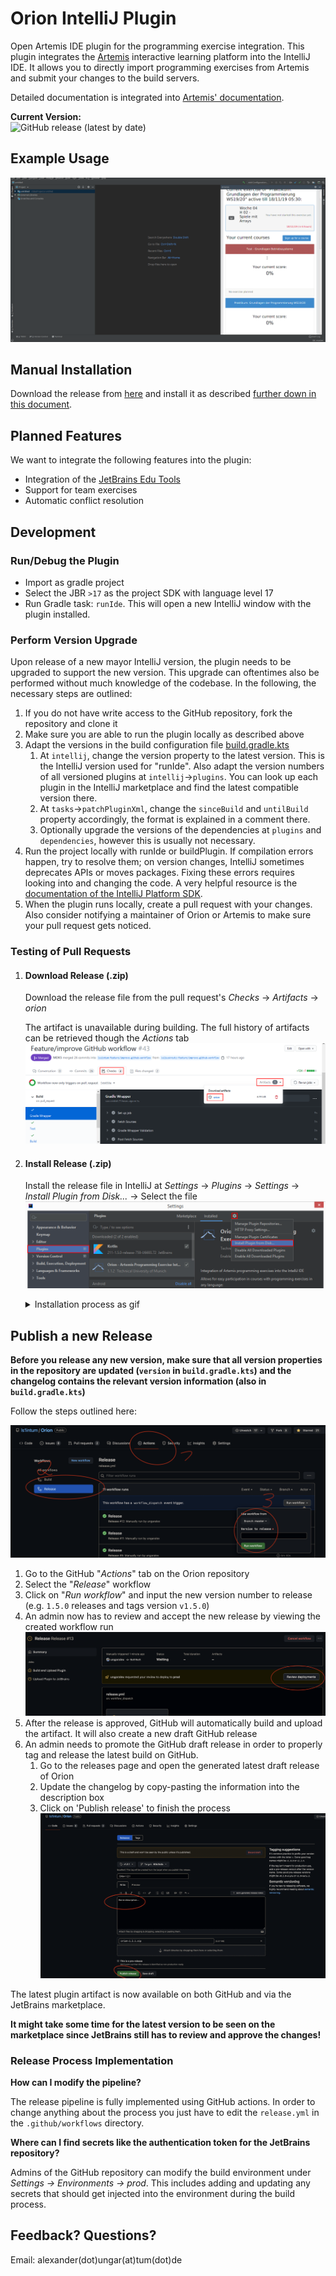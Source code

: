 # Orion IntelliJ Plugin

Open Artemis IDE plugin for the programming exercise integration.
This plugin integrates the [Artemis](https://github.com/ls1intum/Artemis) interactive learning platform into the IntelliJ IDE.
It allows you to directly import programming exercises from Artemis and submit your changes to the build servers.

Detailed documentation is integrated into [Artemis' documentation](https://artemis-platform.readthedocs.io/en/latest/user/orion/).

**Current Version:**  
![GitHub release (latest by date)](https://img.shields.io/github/v/release/ls1intum/Orion)

## Example Usage
![](.github/media/orion_workflow.gif)

## Manual Installation

Download the release from [here](https://github.com/ls1intum/Orion/releases) and install it as described [further down in this document](https://github.com/ls1intum/Orion#install-release-zip).

## Planned Features
We want to integrate the following features into the plugin:

-   Integration of the [JetBrains Edu Tools](https://plugins.jetbrains.com/plugin/10081-edutools)
-   Support for team exercises
-   Automatic conflict resolution

## Development

### Run/Debug the Plugin

- Import as gradle project
- Select the JBR `>17` as the project SDK with language level 17
- Run Gradle task: `runIde`. This will open a new IntelliJ window with the plugin installed.

### Perform Version Upgrade

Upon release of a new mayor IntelliJ version, the plugin needs to be upgraded to support the new version. This upgrade can oftentimes also be performed without much knowledge of the codebase. In the following, the necessary steps are outlined:
1. If you do not have write access to the GitHub repository, fork the repository and clone it
2. Make sure you are able to run the plugin locally as described above
3. Adapt the versions in the build configuration file [build.gradle.kts](https://github.com/ls1intum/Orion/blob/main/build.gradle.kts)
    1. At `intellij`, change the version property to the latest version. This is the IntelliJ version used for "runIde". Also adapt the version numbers of all versioned plugins at `intellij`→`plugins`. You can look up each plugin in the IntelliJ marketplace and find the latest compatible version there.
    2. At `tasks`→`patchPluginXml`, change the `sinceBuild` and `untilBuild` property accordingly, the format is explained in a comment there.
    3. Optionally upgrade the versions of the dependencies at `plugins` and `dependencies`, however this is usually not necessary.
4. Run the project locally with runIde or buildPlugin. If compilation errors happen, try to resolve them; on version changes, IntelliJ sometimes deprecates APIs or moves packages. Fixing these errors requires looking into and changing the code. A very helpful resource is the [documentation of the IntelliJ Platform SDK](https://plugins.jetbrains.com/docs/intellij/welcome.html).
5. When the plugin runs locally, create a pull request with your changes. Also consider notifying a maintainer of Orion or Artemis to make sure your pull request gets noticed.
  
### Testing of Pull Requests

1.  #### Download Release (.zip)
    
    Download the release file from the pull request's _Checks_ &rarr; _Artifacts_ &rarr; _orion_
    
    The artifact is unavailable during building. The full history of artifacts can be retrieved though the _Actions_ tab
![](.github/media/download_release.png)

2.  #### Install Release (.zip)
   
    Install the release file in IntelliJ at _Settings_ &rarr; _Plugins_ &rarr; _Settings_ &rarr; _Install Plugin from Disk..._ &rarr; Select the file
![](.github/media/install_release.png)  
    <details>
    <summary>Installation process as gif</summary>
   
    ![](.github/media/orion_installation.gif)
    </details>

## Publish a new Release

**Before you release any new version, make sure that all version properties in the repository are updated
(`version` in `build.gradle.kts`) and the changelog contains the relevant version information (also in `build.gradle.kts`)**


Follow the steps outlined here:

![](.github/media/github_release.png)

1. Go to the GitHub "_Actions_" tab on the Orion repository
2. Select the "_Release_" workflow
3. Click on "_Run workflow_" and input the new version number to release (e.g. `1.5.0` releases and tags version `v1.5.0`)
4. An admin now has to review and accept the new release by viewing the created workflow run
![](.github/media/release_review.png)
5. After the release is approved, GitHub will automatically build and upload the artifact. It will also create a new draft GitHub release
6. An admin needs to promote the GitHub draft release in order to properly tag and release the latest build on GitHub.
    1. Go to the releases page and open the generated latest draft release of Orion
    2. Update the changelog by copy-pasting the information into the description box
    3. Click on 'Publish release' to finish the process
![](.github/media/draft_release.png)

The latest plugin artifact is now available on both GitHub and via the JetBrains marketplace. 

**It might take some time for the latest version to be seen on the marketplace since JetBrains still has to review 
and approve the changes!**

### Release Process Implementation

**How can I modify the pipeline?**

The release pipeline is fully implemented using GitHub actions. In order to change anything about the process you just
have to edit the `release.yml` in the `.github/workflows` directory.

**Where can I find secrets like the authentication token for the JetBrains repository?**

Admins of the GitHub repository can modify the build environment under  _Settings -> Environments -> prod_. This includes
adding and updating any secrets that should get injected into the environment during the build process.

## Feedback? Questions?
Email: alexander(dot)ungar(at)tum(dot)de
